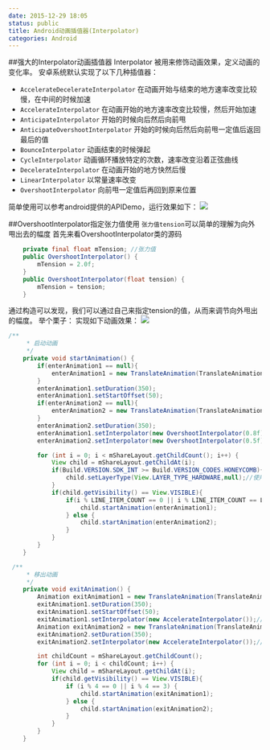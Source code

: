 ```yaml
---
date: 2015-12-29 18:05
status: public
title: Android动画插值器(Interpolator)
categories: Android
---
```


##强大的Interpolator动画插值器
Interpolator 被用来修饰动画效果，定义动画的变化率。
安卓系统默认实现了以下几种插值器：
  - `AccelerateDecelerateInterpolator` 在动画开始与结束的地方速率改变比较慢，在中间的时候加速
  - `AccelerateInterpolator`  在动画开始的地方速率改变比较慢，然后开始加速
  - `AnticipateInterpolator` 开始的时候向后然后向前甩
  - `AnticipateOvershootInterpolator` 开始的时候向后然后向前甩一定值后返回最后的值
  - `BounceInterpolator`   动画结束的时候弹起
  - `CycleInterpolator` 动画循环播放特定的次数，速率改变沿着正弦曲线
  - `DecelerateInterpolator` 在动画开始的地方快然后慢
  - `LinearInterpolator`   以常量速率改变
  - `OvershootInterpolator`    向前甩一定值后再回到原来位置
  
简单使用可以参考android提供的APIDemo，运行效果如下：
![](~/interpolator.gif)

##OvershootInterpolator指定张力值使用
`张力值tension`可以简单的理解为向外甩出去的幅度
首先来看OvershootInterpolator类的源码
```java
    private final float mTension; //张力值
    public OvershootInterpolator() {
        mTension = 2.0f;
    }
    public OvershootInterpolator(float tension) {
        mTension = tension;
    }
```
通过构造可以发现，我们可以通过自己来指定tension的值，从而来调节向外甩出的幅度。
举个栗子：
实现如下动画效果：
![](~/interpolator1.gif)
```java
/**
     * 启动动画
     */
    private void startAnimation() {
        if(enterAnimation1 == null){
            enterAnimation1 = new TranslateAnimation(TranslateAnimation.RELATIVE_TO_PARENT, 0, TranslateAnimation.RELATIVE_TO_PARENT, 0, TranslateAnimation.RELATIVE_TO_PARENT, 1.0f, TranslateAnimation.RELATIVE_TO_PARENT, 0);
        }
        enterAnimation1.setDuration(350);
        enterAnimation1.setStartOffset(50);
        if(enterAnimation2 == null){
            enterAnimation2 = new TranslateAnimation(TranslateAnimation.RELATIVE_TO_PARENT, 0, TranslateAnimation.RELATIVE_TO_PARENT, 0, TranslateAnimation.RELATIVE_TO_PARENT, 1.0f, TranslateAnimation.RELATIVE_TO_PARENT, 0);
        }
        enterAnimation2.setDuration(350);
        enterAnimation1.setInterpolator(new OvershootInterpolator(0.8f));//设置Overshoot插值器，并指定张力值为0.8f
        enterAnimation2.setInterpolator(new OvershootInterpolator(0.5f));

        for (int i = 0; i < mShareLayout.getChildCount(); i++) {
            View child = mShareLayout.getChildAt(i);
            if(Build.VERSION.SDK_INT >= Build.VERSION_CODES.HONEYCOMB){
                child.setLayerType(View.LAYER_TYPE_HARDWARE,null);//使用硬件层加速动画
            }
            if(child.getVisibility() == View.VISIBLE){
                if(i % LINE_ITEM_COUNT == 0 || i % LINE_ITEM_COUNT == LINE_ITEM_COUNT - 1){
                    child.startAnimation(enterAnimation1);
                } else {
                    child.startAnimation(enterAnimation2);
                }
            }
        }
    }
```

```java
 /**
     * 移出动画
     */
    private void exitAnimation() {
        Animation exitAnimation1 = new TranslateAnimation(TranslateAnimation.RELATIVE_TO_PARENT, 0, TranslateAnimation.RELATIVE_TO_PARENT, 0, TranslateAnimation.RELATIVE_TO_PARENT, 0, TranslateAnimation.RELATIVE_TO_PARENT, 1.0f);
        exitAnimation1.setDuration(350);
        exitAnimation1.setStartOffset(50);
        exitAnimation1.setInterpolator(new AccelerateInterpolator());//设置加速插值器
        Animation exitAnimation2 = new TranslateAnimation(TranslateAnimation.RELATIVE_TO_PARENT, 0, TranslateAnimation.RELATIVE_TO_PARENT, 0, TranslateAnimation.RELATIVE_TO_PARENT, 0f, TranslateAnimation.RELATIVE_TO_PARENT, 1.0f);
        exitAnimation2.setDuration(350);
        exitAnimation2.setInterpolator(new AccelerateInterpolator());//设置加速插值器

        int childCount = mShareLayout.getChildCount();
        for (int i = 0; i < childCount; i++) {
            View child = mShareLayout.getChildAt(i);
            if(child.getVisibility() == View.VISIBLE){
                if (i % 4 == 0 || i % 4 == 3) {
                    child.startAnimation(exitAnimation1);
                } else {
                    child.startAnimation(exitAnimation2);
                }
            }
        }
    }
```